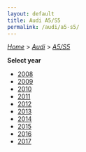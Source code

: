 ```yaml
---
layout: default
title: Audi A5/S5
permalink: /audi/a5-s5/
---
```

[*Home*](/) > [*Audi*](/audi/) > [*A5/S5*](/audi/a5-s5/)

**Select year**

- [2008](/audi/a5-s5/2008/)
- [2009](/audi/a5-s5/2009/)
- [2010](/audi/a5-s5/2010/)
- [2011](/audi/a5-s5/2011/)
- [2012](/audi/a5-s5/2012/)
- [2013](/audi/a5-s5/2013/)
- [2014](/audi/a5-s5/2014/)
- [2015](/audi/a5-s5/2015/)
- [2016](/audi/a5-s5/2016/)
- [2017](/audi/a5-s5/2017/)